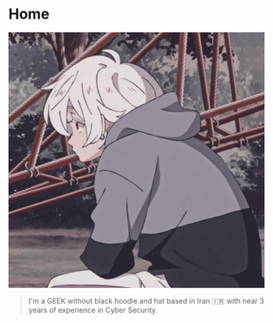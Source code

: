 # Home

![](.gitbook/assets/hop.jpg)

> I'm a GEEK without black hoodie and hat based in Iran 🇮🇷 with near 3 years of experience in Cyber Security.



